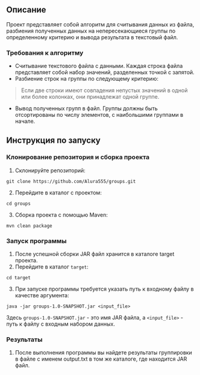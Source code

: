 
## Описание

Проект представляет собой алгоритм для считывания данных из
файла, разбиения полученных данных на непересекающиеся группы 
по определенному критерию и вывода результата в текстовый файл.

### Требования к алгоритму
* Считывание текстового файла с данными. Каждая строка файла 
  представляет собой набор значений, разделенных точкой с запятой.
* Разбиение строк на группы по следующему критерию: 
> Если две строки имеют совпадения непустых значений в одной или более колонках, они принадлежат одной группе.
* Вывод полученных групп в файл. Группы должны быть отсортированы
  по числу элементов, с наибольшими группами в начале.

## Инструкция по запуску
### Клонирование репозитория и сборка проекта
1. Склонируйте репозиторий:

```
git clone https://github.com/Alura555/groups.git
```
2. Перейдите в каталог с проектом:

```
cd groups
```
3. Сборка проекта с помощью Maven:
```
mvn clean package
```

### Запуск программы
1. После успешной сборки JAR файл хранится в каталоге target проекта.
2. Перейдите в каталог `target`:

```
cd target
```
3. При запуске программы требуется указать путь к входному файлу в качестве аргумента:

```
java -jar groups-1.0-SNAPSHOT.jar <input_file>
```

Здесь `groups-1.0-SNAPSHOT.jar` - это имя JAR файла, а `<input_file>` - путь к файлу с входным набором данных.

### Результаты
1. После выполнения программы вы найдете результаты группировки в файле с именем output.txt в том же каталоге, где находится JAR файл.